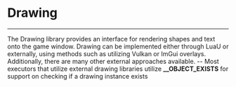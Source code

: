 # Drawing
________________________________________________

The Drawing library provides an interface for rendering shapes and text onto the game window. Drawing can be implemented either through LuaU or externally, using methods such as utilizing Vulkan or ImGui overlays. Additionally, there are many other external approaches available.
-- Most executors that utilize external drawing libraries utilize **__OBJECT_EXISTS** for support on checking if a drawing instance exists
